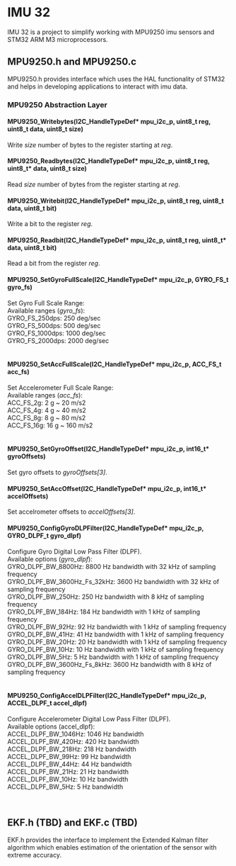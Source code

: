 # IMU 32
IMU 32 is a project to simplify working with MPU9250 imu sensors and STM32 ARM M3 microprocessors.

## MPU9250.h and MPU9250.c 
MPU9250.h provides interface which uses the HAL functionality of STM32 and helps in developing applications to interact with imu data.
### MPU9250 Abstraction Layer
#### MPU9250_Writebytes(I2C_HandleTypeDef* mpu_i2c_p, uint8_t reg, uint8_t data, uint8_t size)
  Write _size_ number of bytes to the register starting at _reg_.
  <br/>
  
#### MPU9250_Readbytes(I2C_HandleTypeDef* mpu_i2c_p, uint8_t reg, uint8_t* data, uint8_t size)
  Read _size_ number of bytes from the register starting at _reg_.
  <br/>
  
#### MPU9250_Writebit(I2C_HandleTypeDef* mpu_i2c_p, uint8_t reg, uint8_t data, uint8_t bit)
 Write a bit to the register _reg_.
 <br/>
 
#### MPU9250_Readbit(I2C_HandleTypeDef* mpu_i2c_p, uint8_t reg, uint8_t* data, uint8_t bit)
  Read a bit from the register _reg_.
  <br/>
  
#### MPU9250_SetGyroFullScale(I2C_HandleTypeDef* mpu_i2c_p, GYRO_FS_t gyro_fs)
Set Gyro Full Scale Range: <br/>
Available ranges (_gyro_fs_):<br/>
  GYRO_FS_250dps: 250 deg/sec <br/>
	GYRO_FS_500dps: 500 deg/sec <br/>
	GYRO_FS_1000dps: 1000 deg/sec <br/>
	GYRO_FS_2000dps: 2000 deg/sec <br/>
  <br/>
  
#### MPU9250_SetAccFullScale(I2C_HandleTypeDef* mpu_i2c_p, ACC_FS_t acc_fs)
Set Accelerometer Full Scale Range:<br/>
Available ranges (_acc_fs_):<br/>
	ACC_FS_2g: 2 g ~ 20 m/s2<br/>
	ACC_FS_4g: 4 g ~ 40 m/s2<br/>
	ACC_FS_8g: 8 g ~ 80 m/s2<br/>
	ACC_FS_16g: 16 g ~ 160 m/s2<br/>
  <br/>
  
#### MPU9250_SetGyroOffset(I2C_HandleTypeDef* mpu_i2c_p, int16_t* gyroOffsets)
Set gyro offsets to _gyroOffsets[3]_.
<br/>

#### MPU9250_SetAccOffset(I2C_HandleTypeDef* mpu_i2c_p, int16_t* accelOffsets)
Set accelrometer offsets to _accelOffsets[3]_.
<br/>

#### MPU9250_ConfigGyroDLPFilter(I2C_HandleTypeDef* mpu_i2c_p, GYRO_DLPF_t gyro_dlpf)
Configure Gyro Digital Low Pass Filter (DLPF).<br/>
Available options (_gyro_dlpf_):<br/>
	GYRO_DLPF_BW_8800Hz: 8800 Hz bandwidth with 32 kHz of sampling frequency<br/>
	GYRO_DLPF_BW_3600Hz_Fs_32kHz: 3600 Hz bandwidth with 32 kHz of sampling frequency<br/>
	GYRO_DLPF_BW_250Hz: 250 Hz bandwidth with 8 kHz of sampling frequency<br/>
	GYRO_DLPF_BW_184Hz: 184 Hz bandwidth with 1 kHz of sampling frequency<br/>
	GYRO_DLPF_BW_92Hz: 92 Hz bandwidth with 1 kHz of sampling frequency<br/>
	GYRO_DLPF_BW_41Hz: 41 Hz bandwidth with 1 kHz of sampling frequency<br/>
	GYRO_DLPF_BW_20Hz: 20 Hz bandwidth with 1 kHz of sampling frequency<br/>
	GYRO_DLPF_BW_10Hz: 10 Hz bandwidth with 1 kHz of sampling frequency<br/>
	GYRO_DLPF_BW_5Hz: 5 Hz bandwidth with 1 kHz of sampling frequency<br/>
	GYRO_DLPF_BW_3600Hz_Fs_8kHz: 3600 Hz bandwidth with 8 kHz of sampling frequency<br/>
<br/>

#### MPU9250_ConfigAccelDLPFilter(I2C_HandleTypeDef* mpu_i2c_p, ACCEL_DLPF_t accel_dlpf)
Configure Accelerometer Digital Low Pass Filter (DLPF).<br/>
Available options (accel_dlpf):<br/>
	ACCEL_DLPF_BW_1046Hz: 1046 Hz bandwidth<br/>
  ACCEL_DLPF_BW_420Hz: 420 Hz bandwidth<br/>
	ACCEL_DLPF_BW_218Hz: 218 Hz bandwidth<br/>
	ACCEL_DLPF_BW_99Hz: 99 Hz bandwidth<br/>
	ACCEL_DLPF_BW_44Hz: 44 Hz bandwidth<br/>
	ACCEL_DLPF_BW_21Hz: 21 Hz bandwidth<br/>
	ACCEL_DLPF_BW_10Hz: 10 Hz bandwidth<br/>
	ACCEL_DLPF_BW_5Hz: 5 Hz bandwidth<br/>

<br/>


## EKF.h (TBD) and EKF.c (TBD)
EKF.h provides the interface to implement the Extended Kalman filter algorithm which enables estimation of the orientation of the sensor with extreme accuracy.
